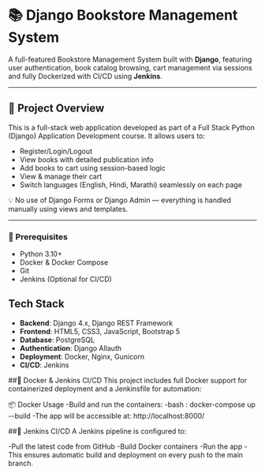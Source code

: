 # 📚 Django Bookstore Management System

A full-featured Bookstore Management System built with **Django**, featuring user authentication, book catalog browsing, cart management via sessions and fully Dockerized with CI/CD using **Jenkins**.

---

## 🌟 Project Overview

This is a full-stack web application developed as part of a Full Stack Python (Django) Application Development course. It allows users to:

- Register/Login/Logout
- View books with detailed publication info
- Add books to cart using session-based logic
- View & manage their cart
- Switch languages (English, Hindi, Marathi) seamlessly on each page

💡 No use of Django Forms or Django Admin — everything is handled manually using views and templates.

---

### 🔧 Prerequisites

- Python 3.10+
- Docker & Docker Compose
- Git
- Jenkins (Optional for CI/CD)

## Tech Stack

- **Backend**: Django 4.x, Django REST Framework
- **Frontend**: HTML5, CSS3, JavaScript, Bootstrap 5
- **Database**: PostgreSQL
- **Authentication**: Django Allauth
- **Deployment**: Docker, Nginx, Gunicorn
- **CI/CD**: Jenkins

##🐳 Docker & Jenkins CI/CD
This project includes full Docker support for containerized deployment and a Jenkinsfile for automation:

📦 Docker Usage
-Build and run the containers:
-bash :
docker-compose up --build
-The app will be accessible at:
http://localhost:8000/

##🔄 Jenkins CI/CD
A Jenkins pipeline is configured to:

-Pull the latest code from GitHub
-Build Docker containers
-Run the app
-This ensures automatic build and deployment on every push to the main branch.
